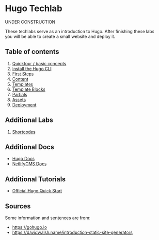 # Hugo Techlab

UNDER CONSTRUCTION

These techlabs serve as an introduction to Hugo. After finishing these labs you will be able to create a small website and deploy it.

## Table of contents

1. [Quicktour / basic concepts](labs/01_quicktour.md)
1. [Install the Hugo CLI](labs/02_cli.md)
1. [First Steps](labs/03_first_steps.md)
1. [Content](labs/04_content.md)
1. [Templates](labs/05_templates.md)
1. [Template Blocks](labs/06_template_blocks.md)
1. [Partials](labs/07_partials.md)
1. [Assets](labs/08_assets.md)
1. [Deployment](labs/09_deployment.md)

## Additional Labs

1. [Shortcodes](labs/21_shortcodes.md)

## Additional Docs

* [Hugo Docs](https://gohugo.io/documentation/)
* [NetlifyCMS Docs](https://www.netlifycms.org/docs/intro/)

## Additional Tutorials

* [Official Hugo Quick Start](https://gohugo.io/getting-started/)

## Sources
Some information and sentences are from:

* https://gohugo.io
* https://davidwalsh.name/introduction-static-site-generators
